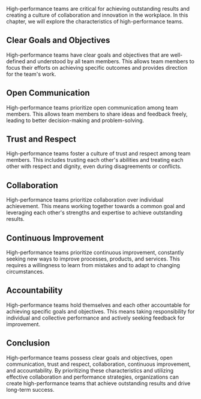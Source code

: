 
High-performance teams are critical for achieving outstanding results and creating a culture of collaboration and innovation in the workplace. In this chapter, we will explore the characteristics of high-performance teams.

Clear Goals and Objectives
--------------------------

High-performance teams have clear goals and objectives that are well-defined and understood by all team members. This allows team members to focus their efforts on achieving specific outcomes and provides direction for the team's work.

Open Communication
------------------

High-performance teams prioritize open communication among team members. This allows team members to share ideas and feedback freely, leading to better decision-making and problem-solving.

Trust and Respect
-----------------

High-performance teams foster a culture of trust and respect among team members. This includes trusting each other's abilities and treating each other with respect and dignity, even during disagreements or conflicts.

Collaboration
-------------

High-performance teams prioritize collaboration over individual achievement. This means working together towards a common goal and leveraging each other's strengths and expertise to achieve outstanding results.

Continuous Improvement
----------------------

High-performance teams prioritize continuous improvement, constantly seeking new ways to improve processes, products, and services. This requires a willingness to learn from mistakes and to adapt to changing circumstances.

Accountability
--------------

High-performance teams hold themselves and each other accountable for achieving specific goals and objectives. This means taking responsibility for individual and collective performance and actively seeking feedback for improvement.

Conclusion
----------

High-performance teams possess clear goals and objectives, open communication, trust and respect, collaboration, continuous improvement, and accountability. By prioritizing these characteristics and utilizing effective collaboration and performance strategies, organizations can create high-performance teams that achieve outstanding results and drive long-term success.

